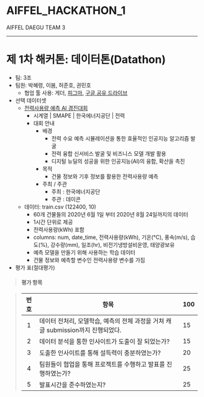 # AIFFEL_HACKATHON_1

AIFFEL DAEGU TEAM 3

---

# 제 1차 해커톤: 데이터톤(Datathon)

- 팀: 3조
- 팀원: 박혜령, 이봄, 허준호, 권민호
  - 협업 툴 사용: 게더, [피그마](https://www.figma.com/file/fvseqWDBu9KVL02yCtXK1d/H-01_3%EC%A1%B0?node-id=0%3A1), [구글 공유 드라이브](https://drive.google.com/drive/folders/1BTrydJv_zhqTk7zyQS8pjf4NgPnFfsCC?usp=sharing)
- 선택 데이터셋
  - [전력사용량 예측 AI 경진대회](https://dacon.io/competitions/official/235736/data)
    - 시계열 | SMAPE | 한국에너지공단 | 전력
    - 대회 안내
      - 배경
        - 전력 수요 예측 시뮬레이션을 통한 효율적인 인공지능 알고리즘 발굴
        - 전력 융합 신서비스 발굴 및 비즈니스 모델 개발 활용
        - 디지털 뉴딜의 성공을 위한 인공지능(AI)의 융합, 확산을 촉진
      - 목적
        - 건물 정보와 기후 정보를 활용한 전력사용량 예측
      - 주최 / 주관
        - 주최 : 한국에너지공단
        - 주관 : 데이콘
  - 데이터: train.csv (122400, 10)
    - 60개 건물들의 2020년 6월 1일 부터 2020년 8월 24일까지의 데이터
    - 1시간 단위로 제공
    - 전력사용량(kWh) 포함
    - columns: num, date_time, 전력사용량(kWh), 기온(°C), 풍속(m/s), 습도(%), 강수량(mm), 일조(hr), 비전기냉방설비운영, 태양광보유
    - 예측 모델을 만들기 위해 사용하는 학습 데이터
    - 건물 정보와 예측할 변수인 전력사용량 변수를 가짐
- 평가 표(절대평가)

>#### 평가 항목

>|번호|항목|100|
>|:---:|---|---|
>|1|데이터 전처리, 모델학습, 예측의 전체 과정을 거쳐 캐글 submission까지 진행되었다.|15|
>|2|데이터 분석을 통한 인사이트가 도출이 잘 되었는가?|15|
>|3|도출한 인사이트를 통해 설득력이 충분하였는가?|20|
>|4|팀원들이 협업을 통해 프로젝트를 수행하고 발표를 진행하였는가?|25|
>|5|발표시간을 준수하였는지?|25|
